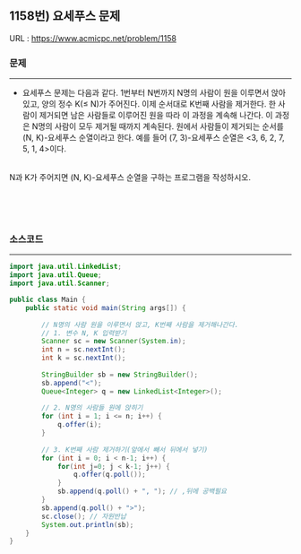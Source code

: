 ## 1158번) 요세푸스 문제
URL : <https://www.acmicpc.net/problem/1158>

### 문제
* * *
* 요세푸스 문제는 다음과 같다.
1번부터 N번까지 N명의 사람이 원을 이루면서 앉아있고, 양의 정수 K(≤ N)가 주어진다. 이제 순서대로 K번째 사람을 제거한다. 
한 사람이 제거되면 남은 사람들로 이루어진 원을 따라 이 과정을 계속해 나간다. 이 과정은 N명의 사람이 모두 제거될 때까지 계속된다. 
원에서 사람들이 제거되는 순서를 (N, K)-요세푸스 순열이라고 한다. 예를 들어 (7, 3)-요세푸스 순열은 <3, 6, 2, 7, 5, 1, 4>이다.
</br>
N과 K가 주어지면 (N, K)-요세푸스 순열을 구하는 프로그램을 작성하시오.


<br/><br/><br/>

### 소스코드
* * *
````java
import java.util.LinkedList;
import java.util.Queue;
import java.util.Scanner;

public class Main {
	public static void main(String args[]) {
		
		// N명의 사람 원을 이루면서 앉고, K번째 사람을 제거해나간다.
		// 1. 변수 N, K 입력받기
		Scanner sc = new Scanner(System.in);
		int n = sc.nextInt();
		int k = sc.nextInt();
		
		StringBuilder sb = new StringBuilder();
		sb.append("<");
		Queue<Integer> q = new LinkedList<Integer>();
		
		// 2. N명의 사람들 원에 앉히기
		for (int i = 1; i <= n; i++) {
			q.offer(i);
		}
		
		// 3. K번째 사람 제거하기(앞에서 빼서 뒤에서 넣기)
		for (int i = 0; i < n-1; i++) {
			for(int j=0; j < k-1; j++) {
				q.offer(q.poll());
			}
			sb.append(q.poll() + ", "); // ,뒤에 공백필요
		}
		sb.append(q.poll() + ">");
		sc.close(); // 자원반납
		System.out.println(sb);
	}
}
````
